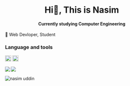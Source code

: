 <!--
**thenasim/thenasim** is a ✨ _special_ ✨ repository because its `README.md` (this file) appears on your GitHub profile.

Here are some ideas to get you started:

- 🔭 I’m currently working on ...
- 🌱 I’m currently learning ...
- 👯 I’m looking to collaborate on ...
- 🤔 I’m looking for help with ...
- 💬 Ask me about ...
- 📫 How to reach me: ...
- 😄 Pronouns: ...
- ⚡ Fun fact: ...
-->
<h1 align="center">Hi👋, This is Nasim</h1>
<h4 align="center">Currently studying Computer Engineering</h4>


🔹 Web Devloper, Student

### Language and tools
<p>
<image width=20 height=20 src="https://raw.githubusercontent.com/github/explore/80688e429a7d4ef2fca1e82350fe8e3517d3494d/topics/javascript/javascript.png" />
<image width=20 height=20 src="https://raw.githubusercontent.com/github/explore/80688e429a7d4ef2fca1e82350fe8e3517d3494d/topics/javascript/javascript.png" />
</p>

<span>
  <img align="center" src="https://github-readme-stats.vercel.app/api?username=thenasim&show_icons=true&theme=ayu-mirage" />
</span>
<span>
  <img align="left" src="https://github-readme-stats.vercel.app/api/top-langs/?username=thenasim&theme=ayu-mirage" />
  <p align="center"></p>
</span>

<p><img align="center" src="https://github-readme-streak-stats.herokuapp.com?user=thenasim&theme=ayu-mirage" alt="nasim uddin" /></p>
